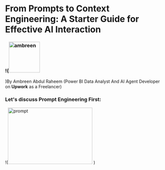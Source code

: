 # From Prompts to Context Engineering: A Starter Guide for Effective AI Interaction
### !(<img width="101" height="100" alt="ambreen" src="https://github.com/user-attachments/assets/f75e1b99-f2db-4b81-a777-93bc085b983b" />
)By Ambreen Abdul Raheem (Power BI Data Analyst And AI Agent Developer on **Upwork** as a Freelancer)
### Let's discuss Prompt Engineering First:
!(<img width="275" height="183" alt="prompt" src="https://github.com/user-attachments/assets/7ade5503-a523-4c5a-92f6-efc4ca950ee6" />
)
